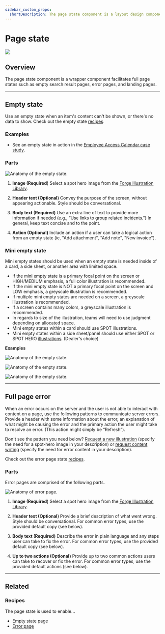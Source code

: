 ```yaml
---
sidebar_custom_props:
  shortDescription: The page state component is a layout design component that facilitates full page states.
---
```


# Page state

<ComponentVisual storybookUrl="https://forge.tylerdev.io/main/?path=/story/components-page-state--default">

![](./images/page-state.png)

</ComponentVisual>

## Overview

The page state component is a wrapper component facilitates full page states such as empty search result pages, error pages, and landing pages.

---

## Empty state 

Use an empty state when an item's content can't be shown, or there's no data to show. Check out the empty state [recipes](/recipes/empty-state).

### Examples

- See an empty state in action in the [Employee Access Calendar case study](/case-studies/ess-calendar).

### Parts

<ImageBlock padded={false}>

![ Anatomy of the empty state.](./images/empty-state-parts.png)

</ImageBlock>

1. **Image (Required)** Select a spot hero image from the [Forge Illustration Library](/core-components/illustrations/library#SpotHero).

2. **Header text (Optional)** Convey the purpose of the screen, without appearing actionable. Style should be conversational. 

3. **Body text (Required)** Use an extra line of text to provide more information if needed (e.g., “Use links to group related incidents.”) In general, keep text concise and to the point.

4. **Action (Optional)** Include an action if a user can take a logical action from an empty state (ie, "Add attachment", "Add note", "New invoice").

### Mini empty state 

Mini empty states should be used when an empty state is needed inside of a card, a side sheet, or another area with limited space.

- If the mini empty state is a primary focal point on the screen or HIGH/MEDIUM emphasis, a full color illustration is recommended.
- If the mini empty state is NOT a primary focal point on the screen and LOW emphasis, a greyscale illustration is recommended.
- If multiple mini empty states are needed on a screen, a greyscale illustration is recommended.
- If a screen contains many colors, a greyscale illustration is recommended.
- In regards to size of the illustration, teams will need to use judgment depending on allocated space.
- Mini empty states within a card should use SPOT illustrations.
- Mini empty states within a side sheet/panel should use either SPOT or SPOT HERO [illustrations](/core-components/illustrations/guidance). (Dealer's choice)

**Examples**

<ImageBlock padded={false}>

![ Anatomy of the empty state.](./images/empty-state.png)

</ImageBlock>

<ImageBlock padded={false}>

![ Anatomy of the empty state.](./images/empty-state1.png)

</ImageBlock>

<ImageBlock padded={false}>

![ Anatomy of the empty state.](./images/empty-state2.png)

</ImageBlock>

---

## Full page error

When an error occurs on the server and the user is not able to interact with content on a page, use the following patterns to communicate server errors. Provide a header with some information about the error, an explanation of what might be causing the error and the primary action the user might take to resolve an error. (This action might simply be “Refresh”).

Don't see the pattern you need below? [Request a new illustration](https://tylerjira.tylertech.com/servicedesk/customer/portal/21/create/601) (specify the need for a spot-hero image in your description) or [request content writing](https://tylerjira.tylertech.com/servicedesk/customer/portal/21/create/602) (specify the need for error content in your description).

Check out the error page state [recipes](/recipes/error-pages).

### Parts

Error pages are comprised of the following parts. 

<ImageBlock padded={false}>

![ Anatomy of error page.](./images/error-page.png)

</ImageBlock>

1. **Image (Required)** Select a spot hero image from the [Forge Illustration Library](/core-components/illustrations/library#SpotHero).

2. **Header text (Optional)** Provide a brief description of what went wrong. Style should be conversational. For common error types, use the provided default copy (see below). 

3. **Body text (Required)** Describe the error in plain language and any steps user can take to fix the error. For common error types, use the provided default copy (see below). 

4. **Up to two actions (Optional)** Provide up to two common actions users can take to recover or fix the error. For common error types, use the provided default actions (see below). 

---

## Related 

### Recipes 

The page state is used to enable...

- [Empty state page](/recipes/empty-state)
- [Error page](/recipes/error-pages)
